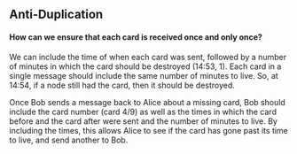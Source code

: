 
## Anti-Duplication

#### How can we ensure that each card is received once and only once?

We can include the time of when each card was sent, followed by a number of minutes in which the card should be destroyed (14:53, 1). Each card in a single message should include the same number of minutes to live. So, at 14:54, if a node still had the card, then it should be destroyed. 

Once Bob sends a message back to Alice about a missing card, Bob should include the card number (card 4/9) as well as the times in which the card before and the card after were sent and the number of minutes to live. By including the times, this allows Alice to see if the card has gone past its time to live, and send another to Bob. 
